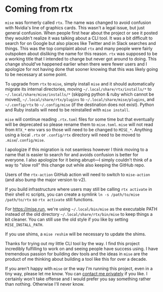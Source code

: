 # Coming from rtx

`mise` was formerly called `rtx`. The name was changed to avoid confusion with Nvidia's line of graphics cards. This
wasn't a legal issue, but just general confusion. When people first hear about the project or see it posted they
wouldn't realize it was talking about a CLI tool. It was a bit difficult to search for on Google but also places like
Twitter and in Slack searches and things. This was the top complaint about `rtx` and many people were fairly outspoken
about disliking the name for this reason. `rtx` was supposed to be a working title that I intended to change but never
got around to doing. This change should've happened earlier when there were fewer users and I apologize for not having
done that sooner knowing that this was likely going to be necessary at some point.

To upgrade from `rtx` to `mise`, simply install `mise` and it should automatically migrate its internal directories,
moving `~/.local/share/rtx/installs/*` to `~/.local/share/mise/installs/*` (skipping python & ruby which cannot be
moved), `~/.local/share/rtx/plugins` to `~/.local/share/mise/plugins`, and `~/.config/rtx` to `~/.config/mise` (if the
destination does not exist). Python and Ruby installs will need to be reinstalled with `mise install`.

`mise` will continue reading `.rtx.toml` files for some time but that eventually will be deprecated so please rename
them to `mise.toml`. `mise` will not read from `RTX_*` env vars so those will need to be changed to `MISE_*`. Anything
using a local `.rtx` or `.config/rtx` directory will need to be moved to `.mise`/`.config/mise`.

I apologize if this migration is not seamless however I think moving to a name that is easier to search for and avoids
confusion is better for everyone. I also apologize for it being abrupt—I simply couldn't think of a way to "slow roll"
this change out while also keeping the GitHub repo.

Users of the `rtx-action` GitHub action will need to switch to `mise-action` (and also bump the major version to v2).

If you build infrastructure where users may still be calling `rtx activate` in their shell rc scripts, you can create a
symlink `ln -s /path/to/mise /path/to/rtx` so `rtx activate` still functions.

For <https://mise.run>, we're using `~/.local/bin/mise` as the executable PATH instead of the old directory
`~/.local/share/rtx/bin/mise` to keep things a bit cleaner. You can still use the old style if you like by setting
`MISE_INSTALL_PATH`.

If you use shims, a `mise reshim` will be necessary to update the shims.

Thanks for trying out my little CLI tool by the way. I find this project incredibly fulfilling to work on and seeing
people have success using. I have tremendous passion for building dev tools and the ideas in `mise` are the product of
me thinking about building a tool like this for over a decade.

If you aren't happy with `mise` or the way I'm running this project, even in a tiny way, please let me know. You can
[contact me privately](/about#contact) if you like. I certainly won't take offense and I would prefer you say something
rather than nothing. Otherwise I'll never know.
